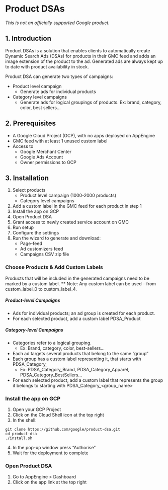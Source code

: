 # Product DSAs

*This is not an officially supported Google product.*

## 1. Introduction
Product DSAs is a solution that enables clients to automatically create Dynamic Search Ads (DSAs) for products in their GMC feed and adds an image extension of the product to the ad.
Generated ads are always kept up to date with product availability in stock.

Product DSA can generate two types of campaigns:
- Product level campaign
  - Generate ads for individual products
- Category level campaigns
  - Generate ads for logical groupings of products. Ex: brand, category, color, best sellers…

## 2. Prerequisites
- A Google Cloud Project (GCP), with no apps deployed on AppEngine
- GMC feed with at least 1 unused custom label
- Access to
  - Google Merchant Center
  - Google Ads Account
  - Owner permissions to GCP

## 3. Installation
1. Select products
   - Product level campaign (1000-2000 products)
   - Category level campaigns
2. Add a custom label in the GMC feed for each product in step 1
3. Install the app on GCP
4. Open Product DSA
5. Grant access to newly created service account on GMC
6. Run setup
7. Configure the settings
8. Run the wizard to generate and download:
   - Page-feed
   - Ad customizers feed
   - Campaigns CSV zip file

### Choose Products & Add Custom Labels
Products that will be included in the generated campaigns need to be marked by a custom label.
** Note: Any custom label can be used - from custom_label_0 to custom_label_4.

##### Product-level Campaigns
- Ads for individual products; an ad group is created for each product.
- For each selected product, add a custom label PDSA_Product
##### Category-level Campaigns
- Categories refer to a logical grouping.
  - Ex: Brand, category, color, best-sellers…
- Each ad targets several products that belong to the same “group”
- Each group has a custom label representing it, that starts with PDSA_Category_
  - Ex: PDSA_Category_Brand, PDSA_Category_Apparel, PDSA_Category_BestSellers…
- For each selected product, add a custom label that represents the group it belongs to starting with PDSA_Category_<group_name>

### Install the app on GCP
1. Open your GCP Project
2. Click on the Cloud Shell icon at the top right
3. In the shell:
```
git clone https://github.com/google/product-dsa.git
cd product-dsa
./install.sh
```
4. In the pop-up window press “Authorise”
5. Wait for the deployment to complete

### Open Product DSA
1. Go to AppEngine > Dashboard
2. Click on the app link at the top right
